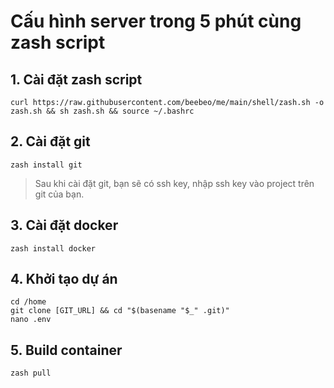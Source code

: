 # Cấu hình server trong 5 phút cùng zash script
## 1. Cài đặt zash script
```
curl https://raw.githubusercontent.com/beebeo/me/main/shell/zash.sh -o zash.sh && sh zash.sh && source ~/.bashrc
```

## 2. Cài đặt git
```
zash install git
```
> Sau khi cài đặt git, bạn sẽ có ssh key, nhập ssh key vào project trên git của bạn.

## 3. Cài đặt docker
```
zash install docker
```

## 4. Khởi tạo dự án

```
cd /home
git clone [GIT_URL] && cd "$(basename "$_" .git)"
nano .env
```

## 5. Build container

```
zash pull
```
